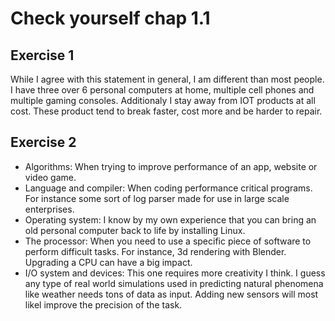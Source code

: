 # Check yourself chap 1.1

## Exercise 1

While I agree with this statement in general, I am different than most people. I have three over 6 personal computers at home, multiple cell phones and multiple gaming consoles. Additionaly I stay away from IOT products at all cost. These product tend to break faster, cost more and be harder to repair.

## Exercise 2

- Algorithms: When trying to improve performance of an app, website or video game.
- Language and compiler: When coding performance critical programs. For instance some sort of log parser made for use in large scale enterprises.
- Operating system: I know by my own experience that you can bring an old personal computer back to life by installing Linux.
- The processor: When you need to use a specific piece of software to perform difficult tasks. For instance, 3d rendering with Blender. Upgrading a CPU can have a big impact.
- I/O system and devices: This one requires more creativity I think. I guess any type of real world simulations used in predicting natural phenomena like weather needs tons of data as input. Adding new sensors will most likel improve the precision of the task.
